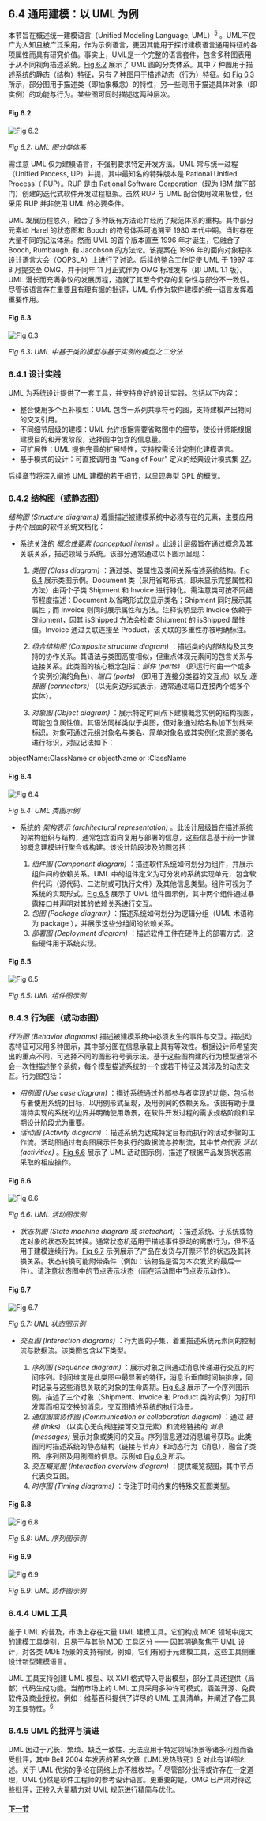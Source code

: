 ## 6.4 通用建模：以 UML 为例
本节旨在概述统一建模语言（Unified Modeling Language, UML）<sup>[5](0.md#5)</sup> 。UML不仅广为人知且被广泛采用，作为示例语言，更因其能用于探讨建模语言通用特征的各项属性而具有研究价值。事实上，UML是一个完整的语言套件，包含多种图表用于从不同视角描述系统。[Fig 6.2](#fig-62) 展示了 UML 图的分类体系。其中 7 种图用于描述系统的静态（结构）特征，另有 7 种图用于描述动态（行为）特征。如 [Fig 6.3](#fig-63) 所示，部分图用于描述类（即抽象概念）的特性，另一些则用于描述具体对象（即实例）的功能与行为。某些图可同时描述这两种层次。

#### Fig 6.2
![Fig 6.2](../img/fig6.2.png)

*Fig 6.2: UML 图分类体系*

需注意 UML 仅为建模语言，不强制要求特定开发方法。UML 常与统一过程（Unified Process, UP）并提，其中最知名的特殊版本是 Rational Unified Process（ RUP）。RUP 是由 Rational Software Corporation（现为 IBM 旗下部门）创建的迭代式软件开发过程框架。虽然 RUP 与 UML 配合使用效果极佳，但采用 RUP 并非使用 UML 的必要条件。

UML 发展历程悠久，融合了多种既有方法论并经历了规范体系的重构。其中部分元素如 Harel 的状态图和 Booch 的符号体系可追溯至 1980 年代中期。当时存在大量不同的记法体系。然而 UML 的首个版本直至 1996 年才诞生，它融合了Booch, Rumbaugh, 和 Jacobson 的方法论。该提案在 1996 年的面向对象程序设计语言大会（OOPSLA）上进行了讨论。后续的整合工作促使 UML 于 1997 年 8 月提交至 OMG，并于同年 11 月正式作为 OMG 标准发布（即 UML 1.1 版）。UML 漫长而充满争议的发展历程，造就了其至今仍存的复杂性与部分不一致性。尽管该语言存在重要且有理有据的批评，UML 仍作为软件建模的统一语言发挥着重要作用。

#### Fig 6.3
![Fig 6.3](../img/fig6.3.png)

*Fig 6.3: UML 中基于类的模型与基于实例的模型之二分法*

### 6.4.1 设计实践
UML 为系统设计提供了一套工具，并支持良好的设计实践，包括以下内容：

- 整合使用多个互补模型：UML 包含一系列共享符号的图，支持建模产出物间的交叉引用。
- 不同细节层级的建模：UML 允许根据需要省略图中的细节，使设计师能根据建模目的和开发阶段，选择图中包含的信息量。
- 可扩展性：UML 提供完善的扩展特性，支持按需设计定制化建模语言。
- 基于模式的设计：可直接调用由 “Gang of Four” 定义的经典设计模式集 [27](../bibliography.md#27)。

后续章节将深入阐述 UML 建模的若干细节，以呈现典型 GPL 的概览。

### 6.4.2 结构图（或静态图）

*结构图 (Structure diagrams)* 着重描述被建模系统中必须存在的元素，主要应用于两个层面的软件系统文档化：

- 系统关注的 *概念性要素 (conceptual items)* 。此设计层级旨在通过概念及其关联关系，描述领域与系统。该部分通常通过以下图示呈现：

  1. *类图 (Class diagram)* ：通过类、类属性及类间关系描述系统结构。[Fig 6.4](#fig-64) 展示类图示例。Document 类（采用省略形式，即未显示完整属性和方法）由两个子类 Shipment 和 Invoice 进行特化。需注意类可按不同细节程度描述：Document 以省略形式仅显示类名；Shipment 同时展示其属性；而 Invoice 则同时展示属性和方法。注释说明显示 Invoice 依赖于 Shipment，因其 isShipped 方法会检查 Shipment 的 isShipped 属性值。Invoice 通过关联连接至 Product，该关联的多重性亦被明确标注。

  2. *组合结构图 (Composite structure diagram)* ：描述类的内部结构及其支持的协作关系。其语法与类图高度相似，但重点体现元素间的包含关系与连接关系。此类图的核心概念包括：*部件 (parts)* （即运行时由一个或多个实例扮演的角色）、*端口 (ports)* （即用于连接分类器的交互点）以及 *连接器 (connectors)* （以无向边形式表示，通常通过端口连接两个或多个实体）。

  3. *对象图 (Object diagram)* ：展示特定时间点下建模概念实例的结构视图，可能包含属性值。其语法同样类似于类图，但对象通过给名称加下划线来标识。对象可通过元组对象名与类名、简单对象名或其实例化来源的类名进行标识，对应记法如下：

objectName:ClassName or objectName or :ClassName

#### Fig 6.4
![Fig 6.4](../img/fig6.4.png)

*Fig 6.4: UML 类图示例*

- 系统的 *架构表示 (architectural representation)* 。此设计层级旨在描述系统的架构组织与结构，通常包含面向复用与部署的信息，这些信息基于前一步骤的概念建模进行聚合或构建。该设计阶段涉及的图包括：

  1. *组件图 (Component diagram)* ：描述软件系统如何划分为组件，并展示组件间的依赖关系。UML 中的组件定义为可分发的系统实现单元，包含软件代码（源代码、二进制或可执行文件）及其他信息类型。组件可视为子系统的实现形式。[Fig 6.5](#fig-65) 展示了 UML 组件图示例，其中两个组件通过暴露接口并声明对其的依赖关系进行交互。
  2. *包图 (Package diagram)* ：描述系统如何划分为逻辑分组（UML 术语称为 package ），并展示这些分组间的依赖关系。
  3. *部署图 (Deployment diagram)* ：描述软件工件在硬件上的部署方式，这些硬件用于系统实现。

#### Fig 6.5
![Fig 6.5](../img/fig6.5.png)

*Fig 6.5: UML 组件图示例*

### 6.4.3 行为图（或动态图）
*行为图 (Behavior diagrams)* 描述被建模系统中必须发生的事件与交互。描述动态特征可采用多种图示，其中部分图在信息承载上具有等效性。根据设计师希望突出的重点不同，可选择不同的图形符号表示法。基于这些图构建的行为模型通常不会一次性描述整个系统，每个模型描述系统的一个或若干特征及其涉及的动态交互。行为图包括：

- *用例图 (Use case diagram)* ：描述系统通过外部参与者实现的功能，包括参与者使用系统的目标，以用例形式呈现，及用例间的依赖关系。该图有助于厘清待实现的系统的边界并明确使用场景，在软件开发过程的需求规格阶段和早期设计阶段尤为重要。
- *活动图 (Activity diagram)* ：描述系统为达成特定目标而执行的活动步骤的工作流。活动图通过有向图展示任务执行的数据流与控制流，其中节点代表 *活动 (activities)* 。[Fig 6.6](#fig-66) 展示了 UML 活动图示例，描述了根据产品发货状态需采取的相应操作。

#### Fig 6.6
![Fig 6.6](../img/fig6.6.png)

*Fig 6.6: UML 活动图示例*

- *状态机图 (State machine diagram 或 statechart)* ：描述系统、子系统或特定对象的状态及其转换。通常状态机适用于描述事件驱动的离散行为，但不适用于建模连续行为。[Fig 6.7](#fig-67) 示例展示了产品在发货与开票环节的状态及其转换关系。状态转换可能附带条件（例如：该物品是否为本次发货的最后一件）。请注意状态图中的节点表示状态（而在活动图中节点表示动作）。

#### Fig 6.7
![Fig 6.7](../img/fig6.7.png)

*Fig 6.7: UML 状态图示例*

- *交互图 (Interaction diagrams)* ：行为图的子集，着重描述系统元素间的控制流与数据流。该类图包含以下类型。

  1. *序列图 (Sequence diagram)* ：展示对象之间通过消息传递进行交互的时间序列。时间维度是此类图中最显著的特征，消息沿垂直时间轴排序，同时记录与这些消息关联的对象的生命周期。[Fig 6.8](#fig-68) 展示了一个序列图示例，描述了三个对象（Shipment、Invoice 和 Product 类的实例）为打印发票而相互交换的消息。交互图描述系统的执行场景。
  2. *通信图或协作图 (Communication or collaboration diagram)* ：通过 *链接 (links)* （以实心无向线连接可交互元素）和流经链接的 *消息 (messages)* 展示对象或类间的交互。序列信息通过消息编号获取。此类图同时描述系统的静态结构（链接与节点）和动态行为（消息），融合了类图、序列图及用例图的信息。示例如 [Fig 6.9](#fig-69) 所示。
  3. *交互概览图 (Interaction overview diagram)* ：提供概览视图，其中节点代表交互图。
  4. *时序图 (Timing diagrams)* ：专注于时间约束的特殊交互图类型。

#### Fig 6.8
![Fig 6.8](../img/fig6.8.png)

*Fig 6.8: UML 序列图示例*

#### Fig 6.9
![Fig 6.9](../img/fig6.9.png)

*Fig 6.9: UML 协作图示例*

### 6.4.4 UML 工具
鉴于 UML 的普及，市场上存在大量 UML 建模工具。它们构成 MDE 领域中庞大的建模工具类别，且易于与其他 MDD 工具区分 —— 因其明确聚焦于 UML 设计，对各类 MDE 场景的支持有限。例如，它们有别于元建模工具，这些工具侧重设计新型建模语言。

UML 工具支持创建 UML 模型、以 XMI 格式导入导出模型，部分工具还提供（局部）代码生成功能。当前市场上的 UML 工具采用多种许可模式，涵盖开源、免费软件及商业授权。例如：维基百科提供了详尽的 UML 工具清单，并阐述了各工具的主要特性。<sup>[6](0.md#6)</sup>

### 6.4.5 UML 的批评与演进
UML 因过于冗长、繁琐、缺乏一致性、无法应用于特定领域场景等诸多问题而备受批评，其中 Bell 2004 年发表的著名文章《UML发热致死》[9](../bibliography.md#9) 对此有详细论述。关于 UML 优劣的争论在网络上亦不胜枚举。<sup>[7](0.md#7)</sup> 尽管部分批评或许存在一定道理，UML 仍然是软件工程师的参考设计语言。更重要的是，OMG 已严肃对待这些批评，正投入大量精力对 UML 规范进行精简与优化。

#### [下一节](5.md)
